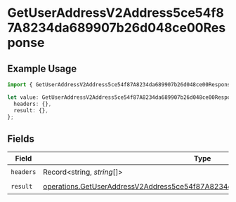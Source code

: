 # GetUserAddressV2Address5ce54f87A8234da689907b26d048ce00Response

## Example Usage

```typescript
import { GetUserAddressV2Address5ce54f87A8234da689907b26d048ce00Response } from "@dhaba/safepay-ts/models/operations";

let value: GetUserAddressV2Address5ce54f87A8234da689907b26d048ce00Response = {
  headers: {},
  result: {},
};
```

## Fields

| Field                                                                                                                                                                            | Type                                                                                                                                                                             | Required                                                                                                                                                                         | Description                                                                                                                                                                      |
| -------------------------------------------------------------------------------------------------------------------------------------------------------------------------------- | -------------------------------------------------------------------------------------------------------------------------------------------------------------------------------- | -------------------------------------------------------------------------------------------------------------------------------------------------------------------------------- | -------------------------------------------------------------------------------------------------------------------------------------------------------------------------------- |
| `headers`                                                                                                                                                                        | Record<string, *string*[]>                                                                                                                                                       | :heavy_check_mark:                                                                                                                                                               | N/A                                                                                                                                                                              |
| `result`                                                                                                                                                                         | [operations.GetUserAddressV2Address5ce54f87A8234da689907b26d048ce00ResponseBody](../../models/operations/getuseraddressv2address5ce54f87a8234da689907b26d048ce00responsebody.md) | :heavy_check_mark:                                                                                                                                                               | N/A                                                                                                                                                                              |